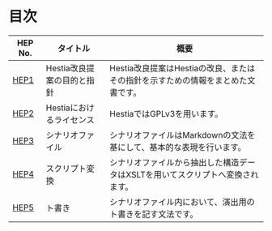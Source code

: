 # 目次

HEP No. | タイトル | 概要
--------|--------|------
[HEP1] | Hestia改良提案の目的と指針 | Hestia改良提案はHestiaの改良、またはその指針を示すための情報をまとめた文書です。
[HEP2] | Hestiaにおけるライセンス | HestiaではGPLv3を用います。
[HEP3] | シナリオファイル | シナリオファイルはMarkdownの文法を基にして、基本的な表現を行います。
[HEP4] | スクリプト変換 | シナリオファイルから抽出した構造データはXSLTを用いてスクリプトへ変換されます。
[HEP5] | ト書き | シナリオファイル内において、演出用のト書きを記す文法です。


[HEP1]: ./hep1.md
[HEP2]: ./hep2.md
[HEP3]: ./hep3.md
[HEP4]: ./hep4.md
[HEP5]: ./hep5.md
